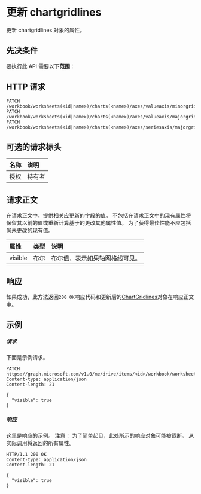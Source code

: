 # <a name="update-chartgridlines"></a>更新 chartgridlines

更新 chartgridlines 对象的属性。
## <a name="prerequisites"></a>先决条件
要执行此 API 需要以下**范围**︰ 
## <a name="http-request"></a>HTTP 请求
<!-- { "blockType": "ignored" } -->
```http
PATCH /workbook/worksheets(<id|name>)/charts(<name>)/axes/valueaxis/minorgridlines
PATCH /workbook/worksheets(<id|name>)/charts(<name>)/axes/valueaxis/majorgridlines
PATCH /workbook/worksheets(<id|name>)/charts(<name>)/axes/seriesaxis/majorgridlines
```
## <a name="optional-request-headers"></a>可选的请求标头
| 名称       | 说明|
|:-----------|:-----------|
| 授权  | 持有者<code>|


## <a name="request-body"></a>请求正文
在请求正文中，提供相关应更新的字段的值。 不包括在请求正文中的现有属性将保留其以前的值或重新计算基于的更改其他属性值。 为了获得最佳性能不应包括尚未更改的现有值。

| 属性     | 类型   |说明|
|:---------------|:--------|:----------|
|visible|布尔|布尔值，表示如果轴网格线可见。|

## <a name="response"></a>响应
如果成功，此方法返回`200 OK`响应代码和更新后的[ChartGridlines](../resources/chartgridlines.md)对象在响应正文中。
## <a name="example"></a>示例
##### <a name="request"></a>请求
下面是示例请求。
<!-- {
  "blockType": "request",
  "name": "update_chartgridlines"
}-->
```http
PATCH https://graph.microsoft.com/v1.0/me/drive/items/<id>/workbook/worksheets(<id|name>)/charts(<name>)/axes/valueaxis/minorgridlines
Content-type: application/json
Content-length: 21

{
  "visible": true
}
```
##### <a name="response"></a>响应
这里是响应的示例。 注意︰ 为了简单起见，此处所示的响应对象可能被截断。 从实际调用将返回的所有属性。
<!-- {
  "blockType": "response",
  "truncated": true,
  "@odata.type": "microsoft.graph.chartGridLines"
} -->
```http
HTTP/1.1 200 OK
Content-type: application/json
Content-length: 21

{
  "visible": true
}
```

<!-- uuid: 8fcb5dbc-d5aa-4681-8e31-b001d5168d79
2015-10-25 14:57:30 UTC -->
<!-- {
  "type": "#page.annotation",
  "description": "Update chartgridlines",
  "keywords": "",
  "section": "documentation",
  "tocPath": ""
}-->